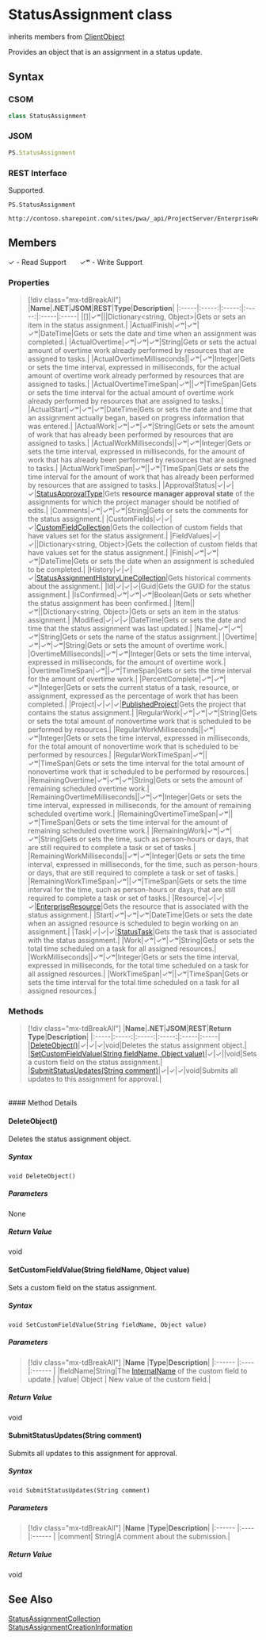 [comment]: # (Name:StatusAssignment)
[comment]: # (Name:Microsoft.ProjectServer.StatusAssignment)
[comment]: # (Type:class)
[comment]: # (Status:Verified)

# <a name="name"></a>StatusAssignment class

inherits members from [ClientObject](https://msdn.microsoft.com/en-us/library/microsoft.sharepoint.client.clientobject.aspx)<br/>

<a name="description"></a>Provides an object that is an assignment in a status update.

## <a name="syntax"></a>Syntax

### CSOM

```cs
class StatusAssignment 
```
### JSOM

```javascript
PS.StatusAssignment
```
### REST Interface

Supported.

```
PS.StatusAssignment

http://contoso.sharepoint.com/sites/pwa/_api/ProjectServer/EnterpriseResources('{resourceid}')/Assignments('{assignmentid}')
```

## <a name="members"></a>Members


&#x2713; - Read Support &nbsp;&nbsp;&nbsp;&nbsp;&nbsp;&nbsp;&#x2713;&#x02B7; - Write Support

### <a name="properties"></a>Properties
> [!div class="mx-tdBreakAll"]
|**Name**|**.NET**|**JSOM**|**REST**|**Type**|**Description**|
|:-----|:-----:|:-----:|:-----:|:-----|:-----|
|<a name="[]"></a>[]|&#x2713;&#x02B7;|||Dictionary&lt;string, Object&gt;|Gets or sets an item in the status assignment.|
|<a name="ActualFinish"></a>ActualFinish|&#x2713;&#x02B7;|&#x2713;&#x02B7;|&#x2713;&#x02B7;|DateTime|Gets or sets the date and time when an assignment was completed.|
|<a name="ActualOvertime"></a>ActualOvertime|&#x2713;&#x02B7;|&#x2713;&#x02B7;|&#x2713;&#x02B7;|String|Gets or sets the actual amount of overtime work already performed by resources that are assigned to tasks.|
|<a name="ActualOvertimeMilliseconds"></a>ActualOvertimeMilliseconds||&#x2713;&#x02B7;|&#x2713;&#x02B7;|Integer|Gets or sets the time interval, expressed in milliseconds, for the actual amount of overtime work already performed by resources that are assigned to tasks.|
|<a name="ActualOvertimeTimeSpan"></a>ActualOvertimeTimeSpan|&#x2713;&#x02B7;||&#x2713;&#x02B7;|TimeSpan|Gets or sets the time interval for the actual amount of overtime work already performed by resources that are assigned to tasks.|
|<a name="ActualStart"></a>ActualStart|&#x2713;&#x02B7;|&#x2713;&#x02B7;|&#x2713;&#x02B7;|DateTime|Gets or sets the date and time that an assignment actually began, based on progress information that was entered.|
|<a name="ActualWork"></a>ActualWork|&#x2713;&#x02B7;|&#x2713;&#x02B7;|&#x2713;&#x02B7;|String|Gets or sets the amount of work that has already been performed by resources that are assigned to tasks.|
|<a name="ActualWorkMilliseconds"></a>ActualWorkMilliseconds||&#x2713;&#x02B7;|&#x2713;&#x02B7;|Integer|Gets or sets the time interval, expressed in milliseconds, for the amount of work that has already been performed by resources that are assigned to tasks.|
|<a name="ActualWorkTimeSpan"></a>ActualWorkTimeSpan|&#x2713;&#x02B7;||&#x2713;&#x02B7;|TimeSpan|Gets or sets the time interval for the amount of work that has already been performed by resources that are assigned to tasks.|
|<a name="ApprovalStatus"></a>ApprovalStatus|&#x2713;|&#x2713;|&#x2713;|[StatusApprovalType](StatusApprovalType.md)|Gets **resource manager approval state** of the assignments for which the project manager should be notified of edits.|
|<a name="Comments"></a>Comments|&#x2713;&#x02B7;|&#x2713;&#x02B7;|&#x2713;&#x02B7;|String|Gets or sets the comments for the status assignment.|
|<a name="CustomFields"></a>CustomFields|&#x2713;|&#x2713;|&#x2713;|[CustomFieldCollection](CustomFieldCollection.md)|Gets the collection of custom fields that have values set for the status assignment.|
|<a name="FieldValues"></a>FieldValues|&#x2713;|&#x2713;||Dictionary&lt;string, Object&gt;|Gets the collection of custom fields that have values set for the status assignment.|
|<a name="Finish"></a>Finish|&#x2713;&#x02B7;|&#x2713;&#x02B7;|&#x2713;&#x02B7;|DateTime|Gets or sets the date when an assignment is scheduled to be completed.|
|<a name="History"></a>History|&#x2713;|&#x2713;|&#x2713;|[StatusAssignmentHistoryLineCollection](StatusAssignmentHistoryLineCollection.md)|Gets historical comments about the assignment.|
|<a name="Id"></a>Id|&#x2713;|&#x2713;|&#x2713;|Guid|Gets the GUID for the status assignment.|
|<a name="IsConfirmed"></a>IsConfirmed|&#x2713;&#x02B7;|&#x2713;&#x02B7;|&#x2713;&#x02B7;|Boolean|Gets or sets whether the status assignment has been confirmed.|
|<a name="Item"></a>Item||&#x2713;&#x02B7;||Dictionary&lt;string, Object&gt;|Gets or sets an item in the status assignment.|
|<a name="Modified"></a>Modified|&#x2713;|&#x2713;|&#x2713;|DateTime|Gets or sets the date and time that the status assignment was last updated.|
|<a name="Name"></a>Name|&#x2713;&#x02B7;|&#x2713;&#x02B7;|&#x2713;&#x02B7;|String|Gets or sets the name of the status assignment.|
|<a name="Overtime"></a>Overtime|&#x2713;&#x02B7;|&#x2713;&#x02B7;|&#x2713;&#x02B7;|String|Gets or sets the amount of overtime work.|
|<a name="OvertimeMilliseconds"></a>OvertimeMilliseconds||&#x2713;&#x02B7;|&#x2713;&#x02B7;|Integer|Gets or sets the time interval, expressed in milliseconds, for the amount of overtime work.|
|<a name="OvertimeTimeSpan"></a>OvertimeTimeSpan|&#x2713;&#x02B7;||&#x2713;&#x02B7;|TimeSpan|Gets or sets the time interval for the amount of overtime work.|
|<a name="PercentComplete"></a>PercentComplete|&#x2713;&#x02B7;|&#x2713;&#x02B7;|&#x2713;&#x02B7;|Integer|Gets or sets the current status of a task, resource, or assignment, expressed as the percentage of work that has been completed.|
|<a name="Project"></a>Project|&#x2713;|&#x2713;|&#x2713;|[PublishedProject](PublishedProject.md)|Gets the project that contains the status assignment.|
|<a name="RegularWork"></a>RegularWork|&#x2713;&#x02B7;|&#x2713;&#x02B7;|&#x2713;&#x02B7;|String|Gets or sets the total amount of nonovertime work that is scheduled to be performed by resources.|
|<a name="RegularWorkMilliseconds"></a>RegularWorkMilliseconds||&#x2713;&#x02B7;|&#x2713;&#x02B7;|Integer|Gets or sets the time interval, expressed in milliseconds, for the total amount of nonovertime work that is scheduled to be performed by resources.|
|<a name="RegularWorkTimeSpan"></a>RegularWorkTimeSpan|&#x2713;&#x02B7;||&#x2713;&#x02B7;|TimeSpan|Gets or sets the time interval for the total amount of nonovertime work that is scheduled to be performed by resources.|
|<a name="RemainingOvertime"></a>RemainingOvertime|&#x2713;&#x02B7;|&#x2713;&#x02B7;|&#x2713;&#x02B7;|String|Gets or sets the amount of remaining scheduled overtime work.|
|<a name="RemainingOvertimeMilliseconds"></a>RemainingOvertimeMilliseconds||&#x2713;&#x02B7;|&#x2713;&#x02B7;|Integer|Gets or sets the time interval, expressed in milliseconds, for the amount of remaining scheduled overtime work.|
|<a name="RemainingOvertimeTimeSpan"></a>RemainingOvertimeTimeSpan|&#x2713;&#x02B7;||&#x2713;&#x02B7;|TimeSpan|Gets or sets the time interval for the amount of remaining scheduled overtime work.|
|<a name="RemainingWork"></a>RemainingWork|&#x2713;&#x02B7;|&#x2713;&#x02B7;|&#x2713;&#x02B7;|String|Gets or sets the time, such as person-hours or days, that are still required to complete a task or set of tasks.|
|<a name="RemainingWorkMilliseconds"></a>RemainingWorkMilliseconds||&#x2713;&#x02B7;|&#x2713;&#x02B7;|Integer|Gets or sets the time interval, expressed in milliseconds, for the time, such as person-hours or days, that are still required to complete a task or set of tasks.|
|<a name="RemainingWorkTimeSpan"></a>RemainingWorkTimeSpan|&#x2713;&#x02B7;||&#x2713;&#x02B7;|TimeSpan|Gets or sets the time interval for the time, such as person-hours or days, that are still required to complete a task or set of tasks.|
|<a name="Resource"></a>Resource|&#x2713;|&#x2713;|&#x2713;|[EnterpriseResource](EnterpriseResource.md)|Gets the resource that is associated with the status assignment.|
|<a name="Start"></a>Start|&#x2713;&#x02B7;|&#x2713;&#x02B7;|&#x2713;&#x02B7;|DateTime|Gets or sets the date when an assigned resource is scheduled to begin working on an assignment.|
|<a name="Task"></a>Task|&#x2713;|&#x2713;|&#x2713;|[StatusTask](StatusTask.md)|Gets the task that is associated with the status assignment.|
|<a name="Work"></a>Work|&#x2713;&#x02B7;|&#x2713;&#x02B7;|&#x2713;&#x02B7;|String|Gets or sets the total time scheduled on a task for all assigned resources.|
|<a name="WorkMilliseconds"></a>WorkMilliseconds||&#x2713;&#x02B7;|&#x2713;&#x02B7;|Integer|Gets or sets the time interval, expressed in milliseconds, for the total time scheduled on a task for all assigned resources.|
|<a name="WorkTimeSpan"></a>WorkTimeSpan|&#x2713;&#x02B7;||&#x2713;&#x02B7;|TimeSpan|Gets or sets the time interval for the total time scheduled on a task for all assigned resources.|

### <a name="methods"></a>Methods
> [!div class="mx-tdBreakAll"]
|**Name**|**.NET**|**JSOM**|**REST**|**Return Type**|**Description**|
|:-----|:-----:|:-----:|:-----:|:-----|:-----|
|[DeleteObject()](#DeleteObject__)|&#x2713;|&#x2713;|&#x2713;|void|Deletes the status assignment object.|
|[SetCustomFieldValue(String fieldName, Object value)](#SetCustomFieldValue_String_fieldName,_Object_value_)|&#x2713;|&#x2713;||void|Sets a custom field on the status assignment.|
|[SubmitStatusUpdates(String comment)](#SubmitStatusUpdates_String_comment_)|&#x2713;|&#x2713;|&#x2713;|void|Submits all updates to this assignment for approval.|

<br/>
#### Method Details

#### <a name="DeleteObject__"></a>DeleteObject()

Deletes the status assignment object.

##### Syntax

```
void DeleteObject()
```

##### Parameters

None

##### Return Value

void

#### <a name="SetCustomFieldValue_String_fieldName,_Object_value_"></a>SetCustomFieldValue(String fieldName, Object value)

Sets a custom field on the status assignment.

##### Syntax

```
void SetCustomFieldValue(String fieldName, Object value)
```

##### Parameters
> [!div class="mx-tdBreakAll"]
|**Name** |**Type**|**Description**|
|:------ |:----|:------ |
|fieldName|String|The [InternalName](CustomField.md#InternalName) of the custom field to update.|
|value| Object | New value of the custom field.| 

##### Return Value

void

#### <a name="SubmitStatusUpdates_String_comment_"></a>SubmitStatusUpdates(String comment)

Submits all updates to this assignment for approval.

##### Syntax

```
void SubmitStatusUpdates(String comment)
```

##### Parameters
> [!div class="mx-tdBreakAll"]
|**Name** |**Type**|**Description**|
|:------ |:----|:------ |
|comment| String|A comment about the submission.|

##### Return Value

void

## <a name="seeAlso"></a>See Also

[StatusAssignmentCollection](StatusAssignmentCollection.md)<br/>
[StatusAssignmentCreationInformation](StatusAssignmentCreationInformation.md)<br/>
